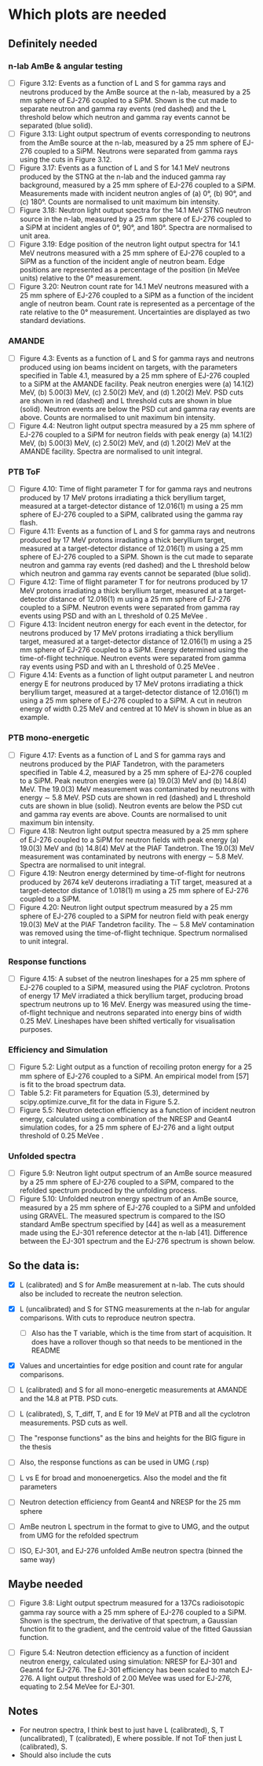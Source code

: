 # Which plots are needed

## Definitely needed

### n-lab AmBe & angular testing
 - [ ] Figure 3.12: Events as a function of L and S for gamma rays and neutrons produced by the AmBe source at the n-lab, measured by a 25 mm sphere of EJ-276 coupled to a SiPM. Shown is the cut made to separate neutron and gamma ray events (red dashed) and the L threshold below which neutron and gamma ray events cannot be separated (blue solid).
- [ ] Figure 3.13: Light output spectrum of events corresponding to neutrons from the AmBe source at the n-lab, measured by a 25 mm sphere of EJ-276 coupled to a SiPM. Neutrons were separated from gamma rays using the cuts in Figure 3.12.
 - [ ] Figure 3.17: Events as a function of L and S for 14.1 MeV neutrons produced by the STNG at the n-lab and the induced gamma ray background, measured by a 25 mm sphere of EJ-276 coupled to a SiPM. Measurements made with incident neutron angles of (a) 0°, (b) 90°, and (c) 180°. Counts are normalised to unit maximum bin intensity.
 - [ ] Figure 3.18: Neutron light output spectra for the 14.1 MeV STNG neutron source in the n-lab, measured by a 25 mm sphere of EJ-276 coupled to a SiPM at incident angles of 0°, 90°, and 180°. Spectra are normalised to unit area.
 - [ ] Figure 3.19: Edge position of the neutron light output spectra for 14.1 MeV neutrons measured with a 25 mm sphere of EJ-276 coupled to a SiPM as a function of the incident angle of neutron beam. Edge positions are represented as a percentage of the position (in MeVee units) relative to the 0° measurement.
 - [ ] Figure 3.20: Neutron count rate for 14.1 MeV neutrons measured with a 25 mm sphere of EJ-276 coupled to a SiPM as a function of the incident angle of neutron beam. Count rate is represented as a percentage of the rate relative to the 0° measurement. Uncertainties are displayed as two standard deviations.

### AMANDE
 - [ ] Figure 4.3: Events as a function of L and S for gamma rays and neutrons produced using ion beams incident on targets, with the parameters specified in Table 4.1, measured by a 25 mm sphere of EJ-276 coupled to a SiPM at the AMANDE facility. Peak neutron energies were (a) 14.1(2) MeV, (b) 5.00(3) MeV, (c) 2.50(2) MeV, and (d) 1.20(2) MeV. PSD cuts are shown in red (dashed) and L threshold cuts are shown in blue (solid). Neutron events are below the PSD cut and gamma ray events are above. Counts are normalised to unit maximum bin intensity.
 - [ ] Figure 4.4: Neutron light output spectra measured by a 25 mm sphere of EJ-276 coupled to a SiPM for neutron fields with peak energy (a) 14.1(2) MeV, (b) 5.00(3) MeV, (c) 2.50(2) MeV, and (d) 1.20(2) MeV at the AMANDE facility. Spectra are normalised to unit integral.

### PTB ToF
 - [ ] Figure 4.10: Time of flight parameter T for for gamma rays and neutrons produced by 17 MeV protons irradiating a thick beryllium target, measured at a target-detector distance of 12.016(1) m using a 25 mm sphere of EJ-276 coupled to a SiPM, calibrated using the gamma ray flash.
 - [ ] Figure 4.11: Events as a function of L and S for gamma rays and neutrons produced by 17 MeV protons irradiating a thick beryllium target, measured at a target-detector distance of 12.016(1) m using a 25 mm sphere of EJ-276 coupled to a SiPM. Shown is the cut made to separate neutron and gamma ray events (red dashed) and the L threshold below which neutron and gamma ray events cannot be separated (blue solid).
 - [ ] Figure 4.12: Time of flight parameter T for for neutrons produced by 17 MeV protons irradiating a thick beryllium target, measured at a target-detector distance of 12.016(1) m using a 25 mm sphere of EJ-276 coupled to a SiPM. Neutron events were separated from gamma ray events using PSD and with an L threshold of 0.25 MeVee .
 - [ ] Figure 4.13: Incident neutron energy for each event in the detector, for neutrons produced by 17 MeV protons irradiating a thick beryllium target, measured at a target-detector distance of 12.016(1) m using a 25 mm sphere of EJ-276 coupled to a SiPM. Energy determined using the time-of-flight technique. Neutron events were separated from gamma ray events using PSD and with an L threshold of 0.25 MeVee .
 - [ ] Figure 4.14: Events as a function of light output parameter L and neutron energy E for neutrons produced by 17 MeV protons irradiating a thick beryllium target, measured at a target-detector distance of 12.016(1) m using a 25 mm sphere of EJ-276 coupled to a SiPM. A cut in neutron energy of width 0.25 MeV and centred at 10 MeV is shown in blue as an example.

### PTB mono-energetic
 - [ ] Figure 4.17: Events as a function of L and S for gamma rays and neutrons produced by the PIAF Tandetron, with the parameters specified in Table 4.2, measured by a 25 mm sphere of EJ-276 coupled to a SiPM. Peak neutron energies were (a) 19.0(3) MeV and (b) 14.8(4) MeV. The 19.0(3) MeV measurement was contaminated by neutrons with energy ∼ 5.8 MeV. PSD cuts are shown in red (dashed) and L threshold cuts are shown in blue (solid). Neutron events are below the PSD cut and gamma ray events are above. Counts are normalised to unit maximum bin intensity.
 - [ ] Figure 4.18: Neutron light output spectra measured by a 25 mm sphere of EJ-276 coupled to a SiPM for neutron fields with peak energy (a) 19.0(3) MeV and (b) 14.8(4) MeV at the PIAF Tandetron. The 19.0(3) MeV measurement was contaminated by neutrons with energy ∼ 5.8 MeV. Spectra are normalised to unit integral.
 - [ ] Figure 4.19: Neutron energy determined by time-of-flight for neutrons produced by 2674 keV deuterons irradiating a TiT target, measured at a target-detector distance of 1.018(1) m using a 25 mm sphere of EJ-276 coupled to a SiPM.
 - [ ] Figure 4.20: Neutron light output spectrum measured by a 25 mm sphere of EJ-276 coupled to a SiPM for neutron field with peak energy 19.0(3) MeV at the PIAF Tandetron facility. The ∼ 5.8 MeV contamination was removed using the time-of-flight technique. Spectrum normalised to unit integral.

### Response functions
 - [ ] Figure 4.15: A subset of the neutron lineshapes for a 25 mm sphere of EJ-276 coupled to a SiPM, measured using the PIAF cyclotron. Protons of energy 17 MeV irradiated a thick beryllium target, producing broad spectrum neutrons up to 16 MeV. Energy was measured using the time-of-flight technique and neutrons separated into energy bins of width 0.25 MeV. Lineshapes have been shifted vertically for visualisation purposes.

### Efficiency and Simulation
 - [ ] Figure 5.2: Light output as a function of recoiling proton energy for a 25 mm sphere of EJ-276 coupled to a SiPM. An empirical model from \[57\] is fit to the broad spectrum data.
 - [ ] Table 5.2: Fit parameters for Equation (5.3), determined by scipy.optimize.curve_fit for the data in Figure 5.2.
 - [ ] Figure 5.5: Neutron detection efficiency as a function of incident neutron energy, calculated using a combination of the NRESP and Geant4 simulation codes, for a 25 mm sphere of EJ-276 and a light output threshold of 0.25 MeVee .

### Unfolded spectra
 - [ ] Figure 5.9: Neutron light output spectrum of an AmBe source measured by a 25 mm sphere of EJ-276 coupled to a SiPM, compared to the refolded spectrum produced by the unfolding process.
 - [ ] Figure 5.10: Unfolded neutron energy spectrum of an AmBe source, measured by a 25 mm sphere of EJ-276 coupled to a SiPM and unfolded using GRAVEL. The measured spectrum is compared to the ISO standard AmBe spectrum specified by \[44\] as well as a measurement made using the EJ-301 reference detector at the n-lab \[41\]. Difference between the EJ-301 spectrum and the EJ-276 spectrum is shown below.

## So the data is:
- [x] L (calibrated) and S for AmBe measurement at n-lab. The cuts should also be included to recreate the neutron selection.
- [x] L (uncalibrated) and S for STNG measurements at the n-lab for angular comparisons. With cuts to reproduce neutron spectra.
	- [ ] Also has the T variable, which is the time from start of acquisition. It does have a rollover though so that needs to be mentioned in the README
- [x] Values and uncertainties for edge position and count rate for angular comparisons.
- [ ] L (calibrated) and S for all mono-energetic measurements at AMANDE and the 14.8 at PTB. PSD cuts.
- [ ] L (calibrated), S, T_diff, T, and E for 19 MeV at PTB and all the cyclotron measurements. PSD cuts as well.
- [ ] The "response functions" as the bins and heights for the BIG figure in the thesis
- [ ] Also, the response functions as can be used in UMG (.rsp)
- [ ] L vs E for broad and monoenergetics. Also the model and the fit parameters
- [ ] Neutron detection efficiency from Geant4 and NRESP for the 25 mm sphere
- [ ] AmBe neutron L spectrum in the format to give to UMG, and the output from UMG for the refolded spectrum
- [ ] ISO, EJ-301, and EJ-276 unfolded AmBe neutron spectra (binned the same way)








## Maybe needed
 - [ ] Figure 3.8: Light output spectrum measured for a 137Cs radioisotopic gamma ray source with a 25 mm sphere of EJ-276 coupled to a SiPM. Shown is the spectrum, the derivative of that spectrum, a Gaussian function fit to the gradient, and the centroid value of the fitted Gaussian function.

 - [ ] Figure 5.4: Neutron detection efficiency as a function of incident neutron energy, calculated using simulation: NRESP for EJ-301 and Geant4 for EJ-276. The EJ-301 efficiency has been scaled to match EJ-276. A light output threshold of 2.00 MeVee was used for EJ-276, equating to 2.54 MeVee for EJ-301.

## Notes
- For neutron spectra, I think best to just have L (calibrated), S, T (uncalibrated), T (calibrated), E where possible. If not ToF then just L (calibrated), S.
- Should also include the cuts